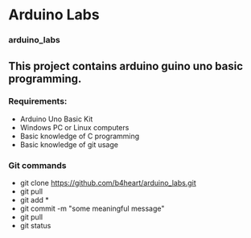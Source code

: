 # Arduino Labs
### arduino_labs

## This project contains arduino guino uno basic programming.

### Requirements:
- Arduino Uno Basic Kit
- Windows PC or Linux computers
- Basic knowledge of C programming
- Basic knowledge of git usage

### Git commands
- git clone https://github.com/b4heart/arduino_labs.git
- git pull
- git add *
- git commit -m "some meaningful message"
- git pull
- git status
